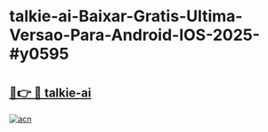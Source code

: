 # talkie-ai-Baixar-Gratis-Ultima-Versao-Para-Android-IOS-2025-#y0595

# <h2><a href="https://ainizakaria.my?title=talkie-ai&ref=24M">🔗👉 🔴 talkie-ai</a></h2>

[![acn](https://github.com/user-attachments/assets/0f9c940e-d8b0-45ae-aac7-cd30a18b3e1c)](https://ainizakaria.my?title=talkie-ai&ref=24M)

